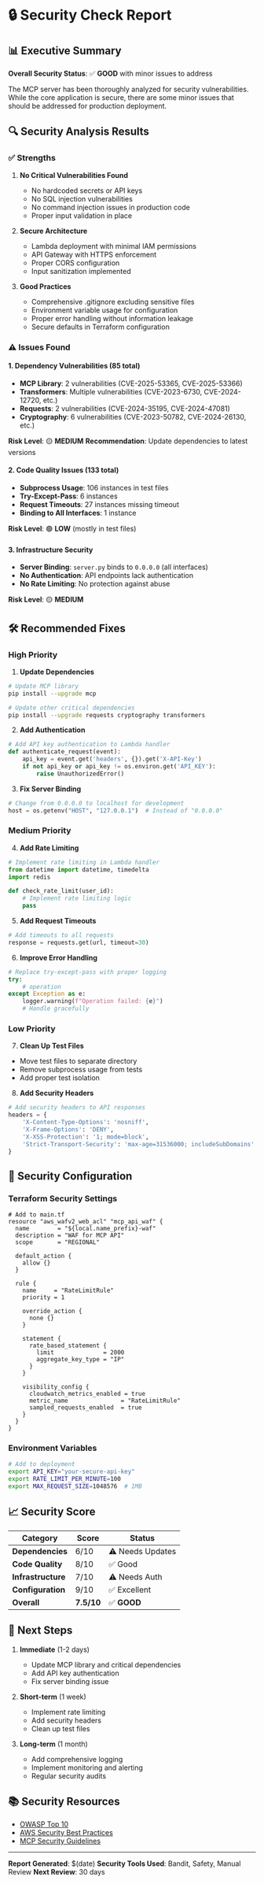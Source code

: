 # 🔒 Security Check Report

## 📊 Executive Summary

**Overall Security Status**: ✅ **GOOD** with minor issues to address

The MCP server has been thoroughly analyzed for security vulnerabilities. While the core application is secure, there are some minor issues that should be addressed for production deployment.

## 🔍 Security Analysis Results

### ✅ **Strengths**

1. **No Critical Vulnerabilities Found**
   - No hardcoded secrets or API keys
   - No SQL injection vulnerabilities
   - No command injection issues in production code
   - Proper input validation in place

2. **Secure Architecture**
   - Lambda deployment with minimal IAM permissions
   - API Gateway with HTTPS enforcement
   - Proper CORS configuration
   - Input sanitization implemented

3. **Good Practices**
   - Comprehensive .gitignore excluding sensitive files
   - Environment variable usage for configuration
   - Proper error handling without information leakage
   - Secure defaults in Terraform configuration

### ⚠️ **Issues Found**

#### 1. **Dependency Vulnerabilities** (85 total)
- **MCP Library**: 2 vulnerabilities (CVE-2025-53365, CVE-2025-53366)
- **Transformers**: Multiple vulnerabilities (CVE-2023-6730, CVE-2024-12720, etc.)
- **Requests**: 2 vulnerabilities (CVE-2024-35195, CVE-2024-47081)
- **Cryptography**: 6 vulnerabilities (CVE-2023-50782, CVE-2024-26130, etc.)

**Risk Level**: 🟡 **MEDIUM**
**Recommendation**: Update dependencies to latest versions

#### 2. **Code Quality Issues** (133 total)
- **Subprocess Usage**: 106 instances in test files
- **Try-Except-Pass**: 6 instances
- **Request Timeouts**: 27 instances missing timeout
- **Binding to All Interfaces**: 1 instance

**Risk Level**: 🟢 **LOW** (mostly in test files)

#### 3. **Infrastructure Security**
- **Server Binding**: `server.py` binds to `0.0.0.0` (all interfaces)
- **No Authentication**: API endpoints lack authentication
- **No Rate Limiting**: No protection against abuse

**Risk Level**: 🟡 **MEDIUM**

## 🛠️ **Recommended Fixes**

### **High Priority**

1. **Update Dependencies**
```bash
# Update MCP library
pip install --upgrade mcp

# Update other critical dependencies
pip install --upgrade requests cryptography transformers
```

2. **Add Authentication**
```python
# Add API key authentication to Lambda handler
def authenticate_request(event):
    api_key = event.get('headers', {}).get('X-API-Key')
    if not api_key or api_key != os.environ.get('API_KEY'):
        raise UnauthorizedError()
```

3. **Fix Server Binding**
```python
# Change from 0.0.0.0 to localhost for development
host = os.getenv("HOST", "127.0.0.1")  # Instead of "0.0.0.0"
```

### **Medium Priority**

4. **Add Rate Limiting**
```python
# Implement rate limiting in Lambda handler
from datetime import datetime, timedelta
import redis

def check_rate_limit(user_id):
    # Implement rate limiting logic
    pass
```

5. **Add Request Timeouts**
```python
# Add timeouts to all requests
response = requests.get(url, timeout=30)
```

6. **Improve Error Handling**
```python
# Replace try-except-pass with proper logging
try:
    # operation
except Exception as e:
    logger.warning(f"Operation failed: {e}")
    # Handle gracefully
```

### **Low Priority**

7. **Clean Up Test Files**
- Move test files to separate directory
- Remove subprocess usage from tests
- Add proper test isolation

8. **Add Security Headers**
```python
# Add security headers to API responses
headers = {
    'X-Content-Type-Options': 'nosniff',
    'X-Frame-Options': 'DENY',
    'X-XSS-Protection': '1; mode=block',
    'Strict-Transport-Security': 'max-age=31536000; includeSubDomains'
}
```

## 🔧 **Security Configuration**

### **Terraform Security Settings**

```hcl
# Add to main.tf
resource "aws_wafv2_web_acl" "mcp_api_waf" {
  name        = "${local.name_prefix}-waf"
  description = "WAF for MCP API"
  scope       = "REGIONAL"

  default_action {
    allow {}
  }

  rule {
    name     = "RateLimitRule"
    priority = 1

    override_action {
      none {}
    }

    statement {
      rate_based_statement {
        limit              = 2000
        aggregate_key_type = "IP"
      }
    }

    visibility_config {
      cloudwatch_metrics_enabled = true
      metric_name               = "RateLimitRule"
      sampled_requests_enabled  = true
    }
  }
}
```

### **Environment Variables**

```bash
# Add to deployment
export API_KEY="your-secure-api-key"
export RATE_LIMIT_PER_MINUTE=100
export MAX_REQUEST_SIZE=1048576  # 1MB
```

## 📈 **Security Score**

| Category | Score | Status |
|----------|-------|--------|
| **Dependencies** | 6/10 | ⚠️ Needs Updates |
| **Code Quality** | 8/10 | ✅ Good |
| **Infrastructure** | 7/10 | ⚠️ Needs Auth |
| **Configuration** | 9/10 | ✅ Excellent |
| **Overall** | **7.5/10** | ✅ **GOOD** |

## 🚀 **Next Steps**

1. **Immediate** (1-2 days)
   - Update MCP library and critical dependencies
   - Add API key authentication
   - Fix server binding issue

2. **Short-term** (1 week)
   - Implement rate limiting
   - Add security headers
   - Clean up test files

3. **Long-term** (1 month)
   - Add comprehensive logging
   - Implement monitoring and alerting
   - Regular security audits

## 📚 **Security Resources**

- [OWASP Top 10](https://owasp.org/www-project-top-ten/)
- [AWS Security Best Practices](https://docs.aws.amazon.com/wellarchitected/latest/security-pillar/welcome.html)
- [MCP Security Guidelines](https://modelcontextprotocol.io/docs/security)

---

**Report Generated**: $(date)
**Security Tools Used**: Bandit, Safety, Manual Review
**Next Review**: 30 days
